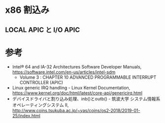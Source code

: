 # x86 割込み

## LOCAL APIC と I/O APIC

# 参考
- Intel® 64 and IA-32 Architectures Software Developer Manuals, https://software.intel.com/en-us/articles/intel-sdm
  - Volume 3 : CHAPTER 10 ADVANCED PROGRAMMABLE INTERRUPT CONTROLLER (APIC)
- Linux generic IRQ handling - Linux Kernel Documentation, https://www.kernel.org/doc/html/latest/core-api/genericirq.html
- デバイスドライバと割り込み処理、inb()とoutb() - 筑波大学 システム情報系 オペレーティングシステム II, http://www.coins.tsukuba.ac.jp/~yas/coins/os2-2018/2019-01-25/index.html
